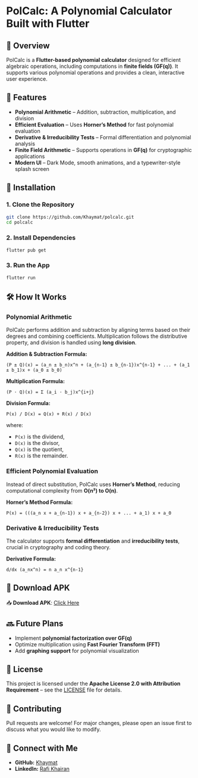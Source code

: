 # **PolCalc: A Polynomial Calculator Built with Flutter**

## 📌 **Overview**
PolCalc is a **Flutter-based polynomial calculator** designed for efficient algebraic operations, including computations in **finite fields (GF(q))**. It supports various polynomial operations and provides a clean, interactive user experience.

## 🚀 **Features**
- **Polynomial Arithmetic** – Addition, subtraction, multiplication, and division
- **Efficient Evaluation** – Uses **Horner’s Method** for fast polynomial evaluation
- **Derivative & Irreducibility Tests** – Formal differentiation and polynomial analysis
- **Finite Field Arithmetic** – Supports operations in **GF(q)** for cryptographic applications
- **Modern UI** – Dark Mode, smooth animations, and a typewriter-style splash screen

## 🔧 **Installation**
### **1. Clone the Repository**
```sh
git clone https://github.com/Khaymat/polcalc.git
cd polcalc
```

### **2. Install Dependencies**
```sh
flutter pub get
```

### **3. Run the App**
```sh
flutter run
```

## 🛠 **How It Works**
### **Polynomial Arithmetic**
PolCalc performs addition and subtraction by aligning terms based on their degrees and combining coefficients. Multiplication follows the distributive property, and division is handled using **long division**.

**Addition & Subtraction Formula:**
```
(P ± Q)(x) = (a_n ± b_n)x^n + (a_{n-1} ± b_{n-1})x^{n-1} + ... + (a_1 ± b_1)x + (a_0 ± b_0)
```

**Multiplication Formula:**
```
(P ⋅ Q)(x) = Σ (a_i ⋅ b_j)x^{i+j}
```

**Division Formula:**
```
P(x) / D(x) = Q(x) + R(x) / D(x)
```

where:
- `P(x)` is the dividend,
- `D(x)` is the divisor,
- `Q(x)` is the quotient,
- `R(x)` is the remainder.

### **Efficient Polynomial Evaluation**
Instead of direct substitution, PolCalc uses **Horner’s Method**, reducing computational complexity from **O(n²) to O(n)**.

**Horner’s Method Formula:**
```
P(x) = (((a_n x + a_{n-1}) x + a_{n-2}) x + ... + a_1) x + a_0
```

### **Derivative & Irreducibility Tests**
The calculator supports **formal differentiation** and **irreducibility tests**, crucial in cryptography and coding theory.

**Derivative Formula:**
```
d/dx (a_nx^n) = n a_n x^{n-1}
```

## 📲 **Download APK**
📥 **Download APK**: [Click Here](https://drive.google.com/uc?export=download&id=1M-EKjIf5QDT7BXjxoRE2iYp4a_GtV_vA)

## 🔜 **Future Plans**
- Implement **polynomial factorization over GF(q)**
- Optimize multiplication using **Fast Fourier Transform (FFT)**
- Add **graphing support** for polynomial visualization

## 📝 **License**
This project is licensed under the **Apache License 2.0 with Attribution Requirement** – see the [LICENSE](LICENSE) file for details.

## 🤝 **Contributing**
Pull requests are welcome! For major changes, please open an issue first to discuss what you would like to modify.

## 🔗 **Connect with Me**
- **GitHub:** [Khaymat](https://github.com/Khaymat)
- **LinkedIn:** [Rafi Khairan](https://www.linkedin.com/in/rafikhairan/) 
